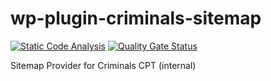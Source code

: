 # wp-plugin-criminals-sitemap

[![Static Code Analysis](https://github.com/myrotvorets/wp-plugin-criminals-sitemap/actions/workflows/static-code-analysis.yml/badge.svg)](https://github.com/myrotvorets/wp-plugin-criminals-sitemap/actions/workflows/static-code-analysis.yml)
[![Quality Gate Status](https://sonarcloud.io/api/project_badges/measure?project=myrotvorets_wp-plugin-criminals-sitemap&metric=alert_status)](https://sonarcloud.io/summary/new_code?id=myrotvorets_wp-plugin-criminals-sitemap)

Sitemap Provider for Criminals CPT (internal)
